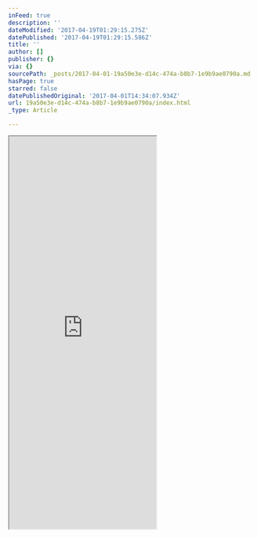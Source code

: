 ```yaml
---
inFeed: true
description: ''
dateModified: '2017-04-19T01:29:15.275Z'
datePublished: '2017-04-19T01:29:15.586Z'
title: ''
author: []
publisher: {}
via: {}
sourcePath: _posts/2017-04-01-19a50e3e-d14c-474a-b8b7-1e9b9ae0790a.md
hasPage: true
starred: false
datePublishedOriginal: '2017-04-01T14:34:07.934Z'
url: 19a50e3e-d14c-474a-b8b7-1e9b9ae0790a/index.html
_type: Article

---
```

<iframe src="https://the-grid.github.io/ed-userhtml/?g=eJyVVFtP2zAU_iuepaFklDRlA7aEUmkTaEVsTGxsD4gHk5w2Zq4d2e5NqP99x3HSGx3aVClNzu37zpWc8oFmIyA879JLZS-UHvUvnOTgJP4Qvzt-e3Tced85OqFESaEYWk25zNU0KpkGaSOTaSXEDxXErTikhAmhplYzaSp9Nu9Sq8dAidFZlxbWliZptweIEj0qW_2PTXsbqqL0oHQOuktjdLZzAQ45t0XSiePXKSmADwubxOUsJd4ykUpCisYVIy6HXSoVPSOnbZ8ivqGKl5bYeYnRLMxs-5FNmJei5YRpgrakS3KVjUcuvSHYcwHu9eO8nwcvlyhM0T2o6yNUxixXMio0DMjeHtklj1AGs-tBQHs0JGfkoBOSp4oHAiOPnT5m_GCs3omzGW-fdDwllxQywJiRADm0BULFDRJ2BpHQJMK3tP7E53NupFdp9wndo_h0FJNG0qslaRPJB0nJAn811YLJXICv3Rcwhg0BrQZjmbkEAmgYMT00qIAoZ5ZFphTcBjTx5SWB067SOHRO9Qz_c98cVxfm7vA-dAxBGPj_MLTydZReec-QaLBjLbGIU26zwnO9i-8dx4whBvXD2ZdW_eQwpUmNGW3KA4z8oIH9Ths3sJ-rgV_zcDsR-TVAyhVS5961opzRLfcMY7PSwLnWSn_DsldhSFCHygTHDD0AlrTuFpcStBeuarwN-9x2yWCxyUGDOx81-PbseuVa2gu_jKYuOCIFECnNh1yu5rK-IMvN6RF3a3AmBwwb6id_GQHnH-sgLWb6q0KnhMum5U5ZKmPrqVxTRRs-zYSOtXAT-kTdpGhBEzx1Kofbm_4nNSrxDkkbLIfo9uYqbGH-A9Aa9Mu2jVW4SHcSiNZYBpffr79iQzTeOj6YB0_UHTZcFMeOtuiECby8iftahC1C3_iBXfg1qlvA8vx8guGvuEEUBMYM_6IK6KguT4vsWOWWL_tqodZRrGVZUUVbB1hJA6rki9GrsKdtf6vP_gBocUTs" height="800" style=""></iframe>